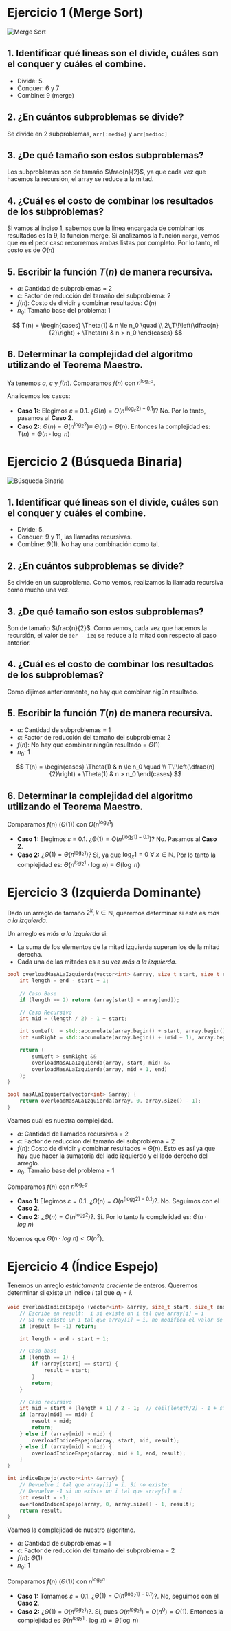 # Ejercicio 1 (Merge Sort)

![Merge Sort](../media/algoritmos/mergeSort.png)

## 1. Identificar qué lineas son el divide, cuáles son el conquer y cuáles el combine.

- Divide: 5.
- Conquer: 6 y 7
- Combine: 9 (merge)

## 2. ¿En cuántos subproblemas se divide?

Se divide en 2 subproblemas, `arr[:medio]` y `arr[medio:]`

## 3. ¿De qué tamaño son estos subproblemas?

Los subproblemas son de tamaño $\frac{n}{2}$, ya que cada vez que hacemos la recursión, el array se reduce a la mitad.

## 4. ¿Cuál es el costo de combinar los resultados de los subproblemas?

Si vamos al inciso 1, sabemos que la linea encargada de combinar los resultados es la 9, la funcion merge. Si analizamos la función `merge`, vemos que en el peor caso recorremos ambas listas por completo. Por lo tanto, el costo es de $O(n)$

## 5. Escribir la función $T(n)$ de manera recursiva.

- $a$: Cantidad de subproblemas = 2
- $c$: Factor de reducción del tamaño del subproblema: 2
- $f(n)$: Costo de dividir y combinar resultados: $O(n)$
- $n_0$: Tamaño base del problema: 1

$$
T(n) =
\begin{cases}
\Theta(1) & n \le n_0 \quad \\
2\,T\!\left(\dfrac{n}{2}\right) + \Theta(n) & n > n_0
\end{cases}
$$

## 6. Determinar la complejidad del algoritmo utilizando el Teorema Maestro.

Ya tenemos $a$, $c$ y $f(n)$. Comparamos $f(n)$ con $n^{\log_{c}a}$.

Analicemos los casos:

- **Caso 1:**:
  Elegimos $\varepsilon$ = 0.1. ¿$\Theta(n) = O(n^{(\log_{c}{2})-0.1})$? No. Por lo tanto, pasamos al **Caso 2**.
- **Caso 2:**:
  $\Theta(n) = \Theta(n^{\log_{2} 2}) \equiv$
  $\Theta(n) = \Theta(n)$. Entonces la complejidad es:
  $T(n) = \Theta(n \cdot \log \ n)$

# Ejercicio 2 (Búsqueda Binaria)

![Búsqueda Binaria](../media/algoritmos/busquedaBinaria.png)

## 1. Identificar qué lineas son el divide, cuáles son el conquer y cuáles el combine.

- Divide: 5.
- Conquer: 9 y 11, las llamadas recursivas.
- Combine: $\Theta(1)$. No hay una combinación como tal.

## 2. ¿En cuántos subproblemas se divide?

Se divide en un subproblema. Como vemos, realizamos la llamada recursiva como mucho una vez.

## 3. ¿De qué tamaño son estos subproblemas?

Son de tamaño $\frac{n}{2}$. Como vemos, cada vez que hacemos la recursión, el valor de `der - izq` se reduce a la mitad con respecto al paso anterior.

## 4. ¿Cuál es el costo de combinar los resultados de los subproblemas?

Como dijimos anteriormente, no hay que combinar nigún resultado.

## 5. Escribir la función $T(n)$ de manera recursiva.

- $a$: Cantidad de subproblemas = 1
- $c$: Factor de reducción del tamaño del subproblema: 2
- $f(n)$: No hay que combinar ningún resultado = $\Theta(1)$
- $n_0$: 1

$$
T(n) =
\begin{cases}
\Theta(1) & n \le n_0 \quad \\
T\!\left(\dfrac{n}{2}\right) + \Theta(1) & n > n_0
\end{cases}
$$

## 6. Determinar la complejidad del algoritmo utilizando el Teorema Maestro.

Comparamos $f(n) \ (\Theta(1))$ con $O(n^{\log_2{1}})$

- **Caso 1:**
  Elegimos $\varepsilon$ = 0.1. ¿$\Theta(1) = O(n^{(\log_{2}{1})-0.1})$? No. Pasamos al **Caso 2**.
- **Caso 2:**
  ¿$\Theta(1) = \Theta(n^{\log_{2} 1})$? Si, ya que $\log_{x} 1 = 0 \ \forall \ x \in \mathbb{N}$.
  Por lo tanto la complejidad es: $\Theta(n^{log_{2} 1} \cdot \log \ n) \equiv \Theta(\log \ n)$

# Ejercicio 3 (Izquierda Dominante)

Dado un arreglo de tamaño $2^k, k \in \mathbb{N}$, queremos determinar si este es *más a la izquierda*.

Un arreglo es *más a la izquierda* si:

- La suma de los elementos de la mitad izquierda superan los de la mitad derecha.
- Cada una de las mitades es a su vez *más a la izquierda*.

```cpp
bool overloadMasALaIzquierda(vector<int> &array, size_t start, size_t end) {
    int length = end - start + 1;
    
    // Caso Base
    if (length == 2) return (array[start] > array[end]);

    // Caso Recursivo
    int mid = (length / 2) - 1 + start;

    int sumLeft  = std::accumulate(array.begin() + start, array.begin() + (mid + 1), 0);
    int sumRight = std::accumulate(array.begin() + (mid + 1), array.begin() + (end + 1), 0);

    return (
        sumLeft > sumRight && 
        overloadMasALaIzquierda(array, start, mid) &&
        overloadMasALaIzquierda(array, mid + 1, end)
    );
}

bool masALaIzquierda(vector<int> &array) {
    return overloadMasALaIzquierda(array, 0, array.size() - 1);
}
```

Veamos cuál es nuestra complejidad.

- $a$: Cantidad de llamados recursivos = 2
- $c$: Factor de reducción del tamaño del subproblema = 2
- $f(n)$: Costo de dividir y combinar resultados = $\Theta(n)$. Esto es así ya que hay que hacer la sumatoria del lado izquierdo y el lado derecho del arreglo.
- $n_0$: Tamaño base del problema = 1

Comparamos $f(n)$ con $n^{\log_{c} a}$

- **Caso 1:**
  Elegimos $\varepsilon = 0.1$. ¿$\Theta(n) = O(n^{(\log_{2}{2})-0.1})$?. No. Seguimos con el **Caso 2**.
- **Caso 2:**
  ¿$\Theta(n) = O(n^{\log_{2}{2}})$?. Si. Por lo tanto la complejidad es: $\Theta(n \cdot log \ n)$

Notemos que $\Theta(n \cdot log \ n) \lt O(n^2)$.

# Ejercicio 4 (Índice Espejo)

Tenemos un arreglo *estrictamente creciente* de enteros. Queremos determinar si existe un indice $i$ tal que $a_i = i$.

```cpp
void overloadIndiceEspejo (vector<int> &array, size_t start, size_t end, int &result) {
    // Escribe en result:  i si existe un i tal que array[i] = i
    // Si no existe un i tal que array[i] = i, no modifica el valor de result
    if (result != -1) return;

    int length = end - start + 1;

    // Caso base
    if (length == 1) {
        if (array[start] == start) {
            result = start;
        }
        return;
    }

    // Caso recursivo
    int mid = start + (length + 1) / 2 - 1;  // ceil(length/2) - 1 + start
    if (array[mid] == mid) {
        result = mid;
        return;
    } else if (array[mid] > mid) {
        overloadIndiceEspejo(array, start, mid, result);
    } else if (array[mid] < mid) {
        overloadIndiceEspejo(array, mid + 1, end, result);
    }
}

int indiceEspejo(vector<int> &array) {
    // Devuelve i tal que array[i] = i. Si no existe:
    // Devuelve -1 si no existe un i tal que array[i] = i
    int result = -1;
    overloadIndiceEspejo(array, 0, array.size() - 1, result);
    return result;
}
```

Veamos la complejidad de nuestro algoritmo.

- $a$: Cantidad de subproblemas = 1
- $c$: Factor de reducción del tamaño del subproblema = 2
- $f(n)$: $\Theta(1)$
- $n_0$: 1

Comparamos $f(n) \ (\Theta(1))$ con $n^{\log_{c}{a}}$

- **Caso 1:**
  Tomamos $\varepsilon = 0.1$. ¿$\Theta(1) = O(n^{(\log_{2}{1})-0.1})$?. No, seguimos con el **Caso 2**.
- **Caso 2:**
  ¿$\Theta(1) = O(n^{log_{2}{1}})$?. Si, pues $O(n^{log_{2}{1}}) = O(n^0) = O(1)$.
  Entonces la complejidad es $\Theta(n^{log_{2}{1}} \cdot \log \ n) = \Theta(\log \ n)$
